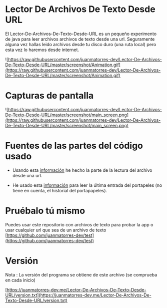 # Lector De Archivos De Texto Desde URL

El Lector-De-Archivos-De-Texto-Desde-URL es un pequeño experimento de java para leer archivos archivos de texto desde una url.
Seguramente alguna vez hallas leido archivos desde tu disco duro (una ruta local) pero esta vez lo haremos desde internet.

![https://raw.githubusercontent.com/juanmatorres-dev/Lector-De-Archivos-De-Texto-Desde-URL/master/screenshot/Animation.gif](https://raw.githubusercontent.com/juanmatorres-dev/Lector-De-Archivos-De-Texto-Desde-URL/master/screenshot/Animation.gif)

# Capturas de pantalla 
![https://raw.githubusercontent.com/juanmatorres-dev/Lector-De-Archivos-De-Texto-Desde-URL/master/screenshot/main_screen.png](https://raw.githubusercontent.com/juanmatorres-dev/Lector-De-Archivos-De-Texto-Desde-URL/master/screenshot/main_screen.png)


# Fuentes de las partes del código usado

- Usando esta [información](https://www.it-swarm-es.com/es/java/como-leer-un-archivo-de-texto-directamente-desde-internet-usando-java/972483107/) he hecho la parte de la lectura del archivo desde una url.

- He usado esta [información](http://chuwiki.chuidiang.org/index.php?title=Uso_del_Clipboard_del_sistema) para leer la última entrada del portapeles (no tiene en cuenta, el historial del portapapeles).

# Pruébalo tú mismo

Puedes usar este repositorio con archivos de texto para probar la app o usar cualquier url que sea de un archivo de texto [https://github.com/juanmatorres-dev/test](https://github.com/juanmatorres-dev/test)

# Versión

Nota : La versión del programa se obtiene de este archivo (se comprueba en cada inicio)

[https://juanmatorres-dev.me/Lector-De-Archivos-De-Texto-Desde-URL/version.txt](https://juanmatorres-dev.me/Lector-De-Archivos-De-Texto-Desde-URL/version.txt)
